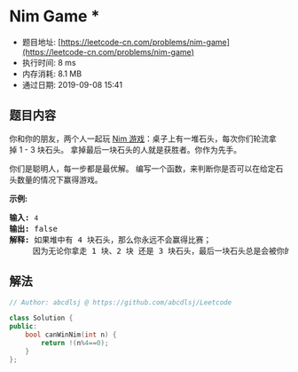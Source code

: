 # Nim Game *
- 题目地址: [https://leetcode-cn.com/problems/nim-game](https://leetcode-cn.com/problems/nim-game)
- 执行时间: 8 ms 
- 内存消耗: 8.1 MB
- 通过日期: 2019-09-08 15:41

## 题目内容
<p>你和你的朋友，两个人一起玩 <a href="https://baike.baidu.com/item/Nim游戏/6737105" target="_blank">Nim 游戏</a>：桌子上有一堆石头，每次你们轮流拿掉 1 - 3 块石头。 拿掉最后一块石头的人就是获胜者。你作为先手。</p>

<p>你们是聪明人，每一步都是最优解。 编写一个函数，来判断你是否可以在给定石头数量的情况下赢得游戏。</p>

<p><strong>示例:</strong></p>

<pre><strong>输入:</strong> <code>4</code>
<strong>输出:</strong> false 
<strong>解释: </strong>如果堆中有 4 块石头，那么你永远不会赢得比赛；
     因为无论你拿走 1 块、2 块 还是 3 块石头，最后一块石头总是会被你的朋友拿走。
</pre>


## 解法
```cpp
// Author: abcdlsj @ https://github.com/abcdlsj/Leetcode

class Solution {
public:
    bool canWinNim(int n) {
        return !(n%4==0);
    }
};

```